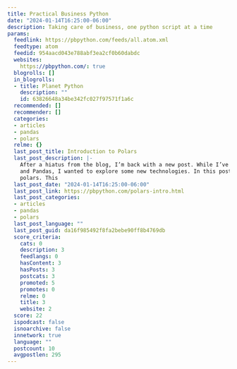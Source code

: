 ```yaml
---
title: Practical Business Python
date: "2024-01-14T16:25:00-06:00"
description: Taking care of business, one python script at a time
params:
  feedlink: https://pbpython.com/feeds/all.atom.xml
  feedtype: atom
  feedid: 954aacd043e788abf3ea2cf0b60dabdc
  websites:
    https://pbpython.com/: true
  blogrolls: []
  in_blogrolls:
  - title: Planet Python
    description: ""
    id: 63826648a34be342fc027f97571f1a6c
  recommended: []
  recommender: []
  categories:
  - articles
  - pandas
  - polars
  relme: {}
  last_post_title: Introduction to Polars
  last_post_description: |-
    After a hiatus from the blog, I’m back with a new post. While I’ve still been using Python
    and Pandas, I wanted to explore some new technologies. In this post, I’ll delve into
    polars. This
  last_post_date: "2024-01-14T16:25:00-06:00"
  last_post_link: https://pbpython.com/polars-intro.html
  last_post_categories:
  - articles
  - pandas
  - polars
  last_post_language: ""
  last_post_guid: da16f985492f8fa2bebe90ff8b4769db
  score_criteria:
    cats: 0
    description: 3
    feedlangs: 0
    hasContent: 3
    hasPosts: 3
    postcats: 3
    promoted: 5
    promotes: 0
    relme: 0
    title: 3
    website: 2
  score: 22
  ispodcast: false
  isnoarchive: false
  innetwork: true
  language: ""
  postcount: 10
  avgpostlen: 295
---
```

